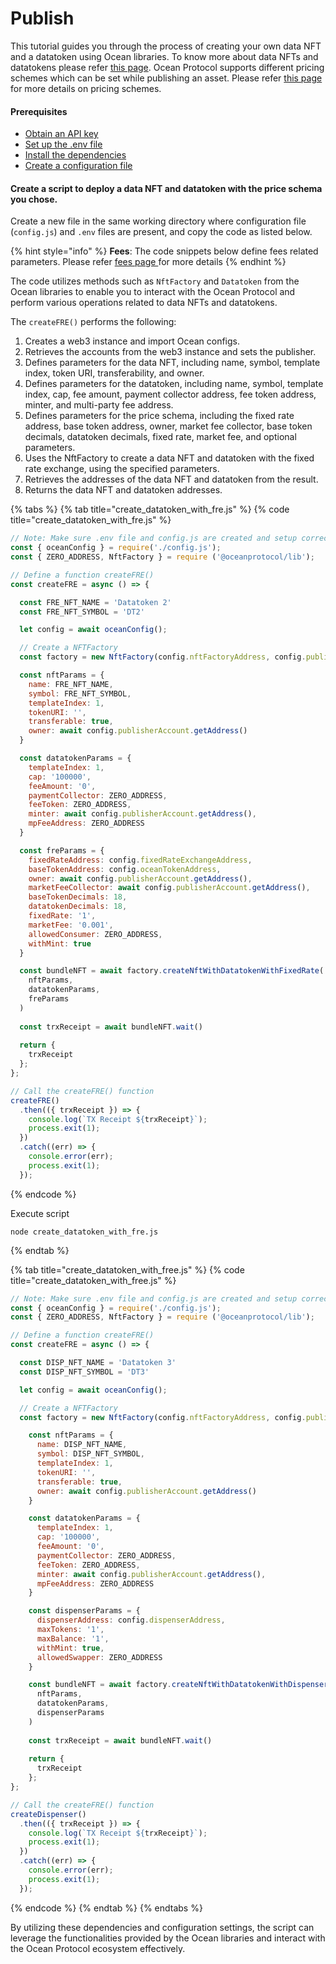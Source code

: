 # Publish

This tutorial guides you through the process of creating your own data NFT and a datatoken using Ocean libraries. To know more about data NFTs and datatokens please refer [this page](../datanft-and-datatoken/). Ocean Protocol supports different pricing schemes which can be set while publishing an asset. Please refer [this page](../contracts/asset-pricing.md) for more details on pricing schemes.

#### Prerequisites

* [Obtain an API key](broken-reference)
* [Set up the .env file](broken-reference)
* [Install the dependencies](broken-reference)
* [Create a configuration file](configuration.md)

#### Create a script to deploy a data NFT and datatoken with the price schema you chose.

Create a new file in the same working directory where configuration file (`config.js`) and `.env` files are present, and copy the code as listed below.

{% hint style="info" %}
**Fees**: The code snippets below define fees related parameters. Please refer [fees page ](../../core-concepts/fees.md)for more details
{% endhint %}

The code utilizes methods such as `NftFactory` and `Datatoken` from the Ocean libraries to enable you to interact with the Ocean Protocol and perform various operations related to data NFTs and datatokens.&#x20;

The `createFRE()` performs the following:

1. Creates a web3 instance and import Ocean configs.
2. Retrieves the accounts from the web3 instance and sets the publisher.
3. Defines parameters for the data NFT, including name, symbol, template index, token URI, transferability, and owner.
4. Defines parameters for the datatoken, including name, symbol, template index, cap, fee amount, payment collector address, fee token address, minter, and multi-party fee address.
5. Defines parameters for the price schema, including the fixed rate address, base token address, owner, market fee collector, base token decimals, datatoken decimals, fixed rate, market fee, and optional parameters.
6. Uses the NftFactory to create a data NFT and datatoken with the fixed rate exchange, using the specified parameters.
7. Retrieves the addresses of the data NFT and datatoken from the result.
8. Returns the data NFT and datatoken addresses.

{% tabs %}
{% tab title="create_datatoken_with_fre.js" %}
{% code title="create_datatoken_with_fre.js" %}
```javascript
// Note: Make sure .env file and config.js are created and setup correctly
const { oceanConfig } = require('./config.js');
const { ZERO_ADDRESS, NftFactory } = require ('@oceanprotocol/lib');

// Define a function createFRE()
const createFRE = async () => {

  const FRE_NFT_NAME = 'Datatoken 2'
  const FRE_NFT_SYMBOL = 'DT2'

  let config = await oceanConfig();

  // Create a NFTFactory
  const factory = new NftFactory(config.nftFactoryAddress, config.publisherAccount);

  const nftParams = {
    name: FRE_NFT_NAME,
    symbol: FRE_NFT_SYMBOL,
    templateIndex: 1,
    tokenURI: '',
    transferable: true,
    owner: await config.publisherAccount.getAddress()
  }

  const datatokenParams = {
    templateIndex: 1,
    cap: '100000',
    feeAmount: '0',
    paymentCollector: ZERO_ADDRESS,
    feeToken: ZERO_ADDRESS,
    minter: await config.publisherAccount.getAddress(),
    mpFeeAddress: ZERO_ADDRESS
  }

  const freParams = {
    fixedRateAddress: config.fixedRateExchangeAddress,
    baseTokenAddress: config.oceanTokenAddress,
    owner: await config.publisherAccount.getAddress(),
    marketFeeCollector: await config.publisherAccount.getAddress(),
    baseTokenDecimals: 18,
    datatokenDecimals: 18,
    fixedRate: '1',
    marketFee: '0.001',
    allowedConsumer: ZERO_ADDRESS,
    withMint: true
  }

  const bundleNFT = await factory.createNftWithDatatokenWithFixedRate(
    nftParams,
    datatokenParams,
    freParams
  )
  
  const trxReceipt = await bundleNFT.wait()
  
  return {
    trxReceipt
  };
};

// Call the createFRE() function 
createFRE()
  .then(({ trxReceipt }) => {
    console.log(`TX Receipt ${trxReceipt}`);
    process.exit(1);
  })
  .catch((err) => {
    console.error(err);
    process.exit(1);
  });
```
{% endcode %}

Execute script

```
node create_datatoken_with_fre.js
```
{% endtab %}

{% tab title="create_datatoken_with_free.js" %}
{% code title="create_datatoken_with_free.js" %}
```javascript
// Note: Make sure .env file and config.js are created and setup correctly
const { oceanConfig } = require('./config.js');
const { ZERO_ADDRESS, NftFactory } = require ('@oceanprotocol/lib');

// Define a function createFRE()
const createFRE = async () => {

  const DISP_NFT_NAME = 'Datatoken 3'
  const DISP_NFT_SYMBOL = 'DT3'

  let config = await oceanConfig();

  // Create a NFTFactory
  const factory = new NftFactory(config.nftFactoryAddress, config.publisherAccount);

    const nftParams = {
      name: DISP_NFT_NAME,
      symbol: DISP_NFT_SYMBOL,
      templateIndex: 1,
      tokenURI: '',
      transferable: true,
      owner: await config.publisherAccount.getAddress()
    }

    const datatokenParams = {
      templateIndex: 1,
      cap: '100000',
      feeAmount: '0',
      paymentCollector: ZERO_ADDRESS,
      feeToken: ZERO_ADDRESS,
      minter: await config.publisherAccount.getAddress(),
      mpFeeAddress: ZERO_ADDRESS
    }

    const dispenserParams = {
      dispenserAddress: config.dispenserAddress,
      maxTokens: '1',
      maxBalance: '1',
      withMint: true,
      allowedSwapper: ZERO_ADDRESS
    }

    const bundleNFT = await factory.createNftWithDatatokenWithDispenser(
      nftParams,
      datatokenParams,
      dispenserParams
    )
    
    const trxReceipt = await bundleNFT.wait()
    
    return {
      trxReceipt
    };
};

// Call the createFRE() function 
createDispenser()
  .then(({ trxReceipt }) => {
    console.log(`TX Receipt ${trxReceipt}`);
    process.exit(1);
  })
  .catch((err) => {
    console.error(err);
    process.exit(1);
  });
```
{% endcode %}
{% endtab %}
{% endtabs %}

By utilizing these dependencies and configuration settings, the script can leverage the functionalities provided by the Ocean libraries and interact with the Ocean Protocol ecosystem effectively.

